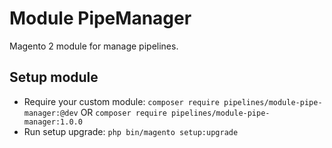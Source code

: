 # Module PipeManager

Magento 2 module for manage pipelines.

## Setup module

- Require your custom module: `composer require pipelines/module-pipe-manager:@dev` OR `composer require pipelines/module-pipe-manager:1.0.0`
- Run setup upgrade: `php bin/magento setup:upgrade`
